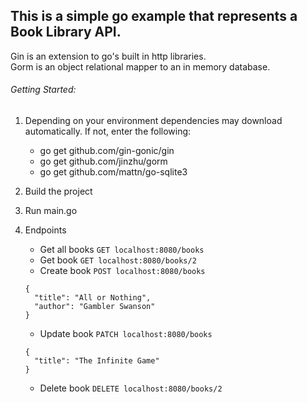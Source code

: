 This is a simple go example that represents a Book Library API.  
---
Gin is an extension to go's built in http libraries.  
Gorm is an object relational mapper to an in memory database.

###### Getting Started:
1.  Depending on your environment dependencies may download automatically.  If not, enter the following:

    - go get github.com/gin-gonic/gin   
    - go get github.com/jinzhu/gorm
    - go get github.com/mattn/go-sqlite3

2.  Build the project 

3.  Run main.go

4.  Endpoints
    - Get all books ```GET localhost:8080/books```
    - Get book ```GET localhost:8080/books/2```
    - Create book ```POST localhost:8080/books```
    ```
    {
      "title": "All or Nothing",
      "author": "Gambler Swanson"
    }
    ```
    - Update book ```PATCH localhost:8080/books```
    ```
    {
      "title": "The Infinite Game"
    }
    ```
    - Delete book ```DELETE localhost:8080/books/2```


